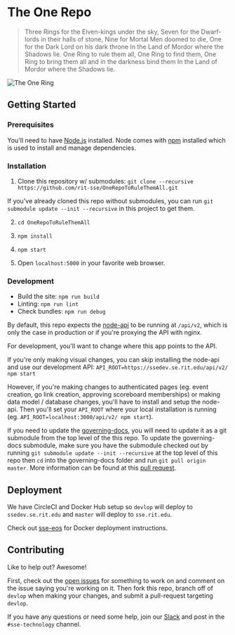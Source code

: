 # The One Repo

> Three Rings for the Elven-kings under the sky,
> Seven for the Dwarf-lords in their halls of stone,
> Nine for Mortal Men doomed to die,
> One for the Dark Lord on his dark throne
> In the Land of Mordor where the Shadows lie.
> One Ring to rule them all, One Ring to find them,
> One Ring to bring them all and in the darkness bind them
> In the Land of Mordor where the Shadows lie.

![The One Ring](https://user-images.githubusercontent.com/13719429/32019514-7b35a020-b99b-11e7-95a2-99e880c80b8b.gif)

## Getting Started

### Prerequisites

You'll need to have [Node.js](https://nodejs.org/en/download/) installed. Node comes with [npm](https://docs.npmjs.com/cli/npm) installed which is used to install and manage dependencies.

### Installation

1. Clone this repository w/ submodules:
`git clone --recursive https://github.com/rit-sse/OneRepoToRuleThemAll.git`

If you've already cloned this repo without submodules, you can run `git submodule update --init --recursive` in this project to get them.

2. `cd OneRepoToRuleThemAll`

3. `npm install`

4. `npm start`

5. Open `localhost:5000` in your favorite web browser.

### Development

* Build the site: `npm run build`
* Linting: `npm run lint`
* Check bundles: `npm run debug`

By default, this repo expects the [node-api](https://github.com/rit-sse/node-api) to be running at `/api/v2`, which is only the case in production or if you're proxying the API with nginx.

For development, you'll want to change where this app points to the API.

If you're only making visual changes, you can skip installing the node-api and use our development API: `API_ROOT=https://ssedev.se.rit.edu/api/v2/ npm start`

However, if you're making changes to authenticated pages (eg. event creation, go link creation, approving scoreboard memberships) or making data model / database changes, you'll have to install and setup the node-api. Then you'll set your `API_ROOT` where your local installation is running (eg. `API_ROOT=localhost:3000/api/v2/ npm start`).

If you need to update the [governing-docs](https://github.com/rit-sse/governing-docs), you will need to update it as a git submodule from the top level of the this repo. To update the governing-docs submodule, make sure you have the submodule checked out by running
`git submodule update --init --recursive` at the top level of this repo
then `cd` into the governing-docs folder and run `git pull origin master`. More information can be found at this [pull request](https://github.com/rit-sse/OneRepoToRuleThemAll/pull/240).

## Deployment

We have CircleCI and Docker Hub setup so `devlop` will deploy to `ssedev.se.rit.edu` and `master` will deploy to `sse.rit.edu`.

Check out [sse-eos](https://github.com/rit-sse/sse-eos) for Docker deployment instructions.

## Contributing

Like to help out? Awesome!

First, check out the [open issues](https://github.com/rit-sse/OneRepoToRuleThemAll/issues) for something to work on and comment on the issue saying you're working on it. Then fork this repo, branch off of `devlop` when making your changes, and submit a pull-request targeting `devlop`.

If you have any questions or need some help, join our [Slack](https://rit-sse.slack.com) and post in the `#sse-technology` channel.
